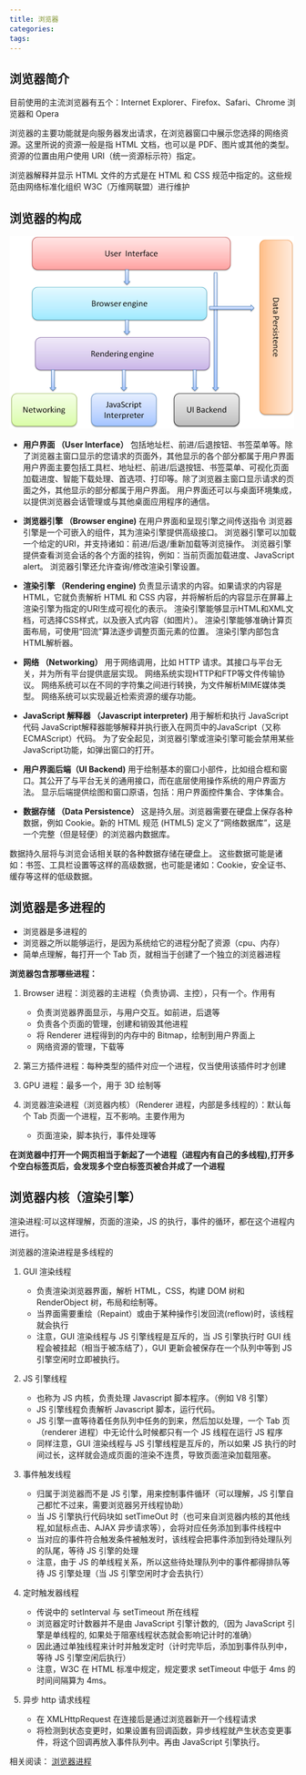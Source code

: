```yaml
---
title: 浏览器
categories:
tags:
---
```


## 浏览器简介

目前使用的主流浏览器有五个：Internet Explorer、Firefox、Safari、Chrome 浏览器和 Opera

浏览器的主要功能就是向服务器发出请求，在浏览器窗口中展示您选择的网络资源。这里所说的资源一般是指 HTML 文档，也可以是 PDF、图片或其他的类型。资源的位置由用户使用 URI（统一资源标示符）指定。

浏览器解释并显示 HTML 文件的方式是在 HTML 和 CSS 规范中指定的。这些规范由网络标准化组织 W3C（万维网联盟）进行维护

## 浏览器的构成

![](/images/browser.png)

- **用户界面 （User Interface）**
  包括地址栏、前进/后退按钮、书签菜单等。除了浏览器主窗口显示的您请求的页面外，其他显示的各个部分都属于用户界面
  用户界面主要包括工具栏、地址栏、前进/后退按钮、书签菜单、可视化页面加载进度、智能下载处理、首选项、打印等。除了浏览器主窗口显示请求的页面之外，其他显示的部分都属于用户界面。
  用户界面还可以与桌面环境集成，以提供浏览器会话管理或与其他桌面应用程序的通信。

- **浏览器引擎 （Browser engine)**
  在用户界面和呈现引擎之间传送指令
  浏览器引擎是一个可嵌入的组件，其为渲染引擎提供高级接口。
  浏览器引擎可以加载一个给定的URI，并支持诸如：前进/后退/重新加载等浏览操作。
  浏览器引擎提供查看浏览会话的各个方面的挂钩，例如：当前页面加载进度、JavaScript alert。
  浏览器引擎还允许查询/修改渲染引擎设置。
- **渲染引擎 （Rendering engine)**
  负责显示请求的内容。如果请求的内容是 HTML，它就负责解析 HTML 和 CSS 内容，并将解析后的内容显示在屏幕上
  渲染引擎为指定的URI生成可视化的表示。
渲染引擎能够显示HTML和XML文档，可选择CSS样式，以及嵌入式内容（如图片）。
渲染引擎能够准确计算页面布局，可使用“回流”算法逐步调整页面元素的位置。
渲染引擎内部包含HTML解析器。
- **网络 （Networking）**
  用于网络调用，比如 HTTP 请求。其接口与平台无关，并为所有平台提供底层实现。
  网络系统实现HTTP和FTP等文件传输协议。 网络系统可以在不同的字符集之间进行转换，为文件解析MIME媒体类型。 网络系统可以实现最近检索资源的缓存功能。
- **JavaScript 解释器 （Javascript interpreter)**
  用于解析和执行 JavaScript 代码
 JavaScript解释器能够解释并执行嵌入在网页中的JavaScript（又称ECMAScript）代码。 为了安全起见，浏览器引擎或渲染引擎可能会禁用某些JavaScript功能，如弹出窗口的打开。
- **用户界面后端（UI Backend)**
  用于绘制基本的窗口小部件，比如组合框和窗口。其公开了与平台无关的通用接口，而在底层使用操作系统的用户界面方法。
  显示后端提供绘图和窗口原语，包括：用户界面控件集合、字体集合。
- **数据存储 （Data Persistence）**
  这是持久层。浏览器需要在硬盘上保存各种数据，例如 Cookie。新的 HTML 规范 (HTML5) 定义了“网络数据库”，这是一个完整（但是轻便）的浏览器内数据库。

数据持久层将与浏览会话相关联的各种数据存储在硬盘上。 这些数据可能是诸如：书签、工具栏设置等这样的高级数据，也可能是诸如：Cookie，安全证书、缓存等这样的低级数据。
## 浏览器是多进程的

- 浏览器是多进程的
- 浏览器之所以能够运行，是因为系统给它的进程分配了资源（cpu、内存）
- 简单点理解，每打开一个 Tab 页，就相当于创建了一个独立的浏览器进程

**浏览器包含那哪些进程：**

1. Browser 进程：浏览器的主进程（负责协调、主控），只有一个。作用有

   - 负责浏览器界面显示，与用户交互。如前进，后退等
   - 负责各个页面的管理，创建和销毁其他进程
   - 将 Renderer 进程得到的内存中的 Bitmap，绘制到用户界面上
   - 网络资源的管理，下载等

2. 第三方插件进程：每种类型的插件对应一个进程，仅当使用该插件时才创建

3. GPU 进程：最多一个，用于 3D 绘制等

4. 浏览器渲染进程（浏览器内核）（Renderer 进程，内部是多线程的）：默认每个 Tab 页面一个进程，互不影响。主要作用为

   - 页面渲染，脚本执行，事件处理等

**在浏览器中打开一个网页相当于新起了一个进程（进程内有自己的多线程),打开多个空白标签页后，会发现多个空白标签页被合并成了一个进程**

## 浏览器内核（渲染引擎）

渲染进程:可以这样理解，页面的渲染，JS 的执行，事件的循环，都在这个进程内进行。

浏览器的渲染进程是多线程的

1. GUI 渲染线程

   - 负责渲染浏览器界面，解析 HTML，CSS，构建 DOM 树和 RenderObject 树，布局和绘制等。
   - 当界面需要重绘（Repaint）或由于某种操作引发回流(reflow)时，该线程就会执行
   - 注意，GUI 渲染线程与 JS 引擎线程是互斥的，当 JS 引擎执行时 GUI 线程会被挂起（相当于被冻结了），GUI 更新会被保存在一个队列中等到 JS 引擎空闲时立即被执行。

2. JS 引擎线程

   - 也称为 JS 内核，负责处理 Javascript 脚本程序。（例如 V8 引擎）
   - JS 引擎线程负责解析 Javascript 脚本，运行代码。
   - JS 引擎一直等待着任务队列中任务的到来，然后加以处理，一个 Tab 页（renderer 进程）中无论什么时候都只有一个 JS 线程在运行 JS 程序
   - 同样注意，GUI 渲染线程与 JS 引擎线程是互斥的，所以如果 JS 执行的时间过长，这样就会造成页面的渲染不连贯，导致页面渲染加载阻塞。

3. 事件触发线程

   - 归属于浏览器而不是 JS 引擎，用来控制事件循环（可以理解，JS 引擎自己都忙不过来，需要浏览器另开线程协助）
   - 当 JS 引擎执行代码块如 setTimeOut 时（也可来自浏览器内核的其他线程,如鼠标点击、AJAX 异步请求等），会将对应任务添加到事件线程中
   - 当对应的事件符合触发条件被触发时，该线程会把事件添加到待处理队列的队尾，等待 JS 引擎的处理
   - 注意，由于 JS 的单线程关系，所以这些待处理队列中的事件都得排队等待 JS 引擎处理（当 JS 引擎空闲时才会去执行）

4. 定时触发器线程

   - 传说中的 setInterval 与 setTimeout 所在线程
   - 浏览器定时计数器并不是由 JavaScript 引擎计数的,（因为 JavaScript 引擎是单线程的, 如果处于阻塞线程状态就会影响记计时的准确）
   - 因此通过单独线程来计时并触发定时（计时完毕后，添加到事件队列中，等待 JS 引擎空闲后执行）
   - 注意，W3C 在 HTML 标准中规定，规定要求 setTimeout 中低于 4ms 的时间间隔算为 4ms。

5. 异步 http 请求线程

   - 在 XMLHttpRequest 在连接后是通过浏览器新开一个线程请求
   - 将检测到状态变更时，如果设置有回调函数，异步线程就产生状态变更事件，将这个回调再放入事件队列中。再由 JavaScript 引擎执行。

相关阅读：
[浏览器进程](https://juejin.im/post/5a6547d0f265da3e283a1df7)
